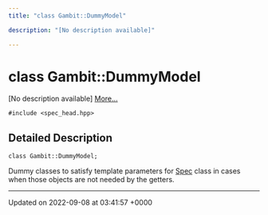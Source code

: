 ```yaml
---
title: "class Gambit::DummyModel"

description: "[No description available]"

---
```


# class Gambit::DummyModel



[No description available] [More...](#detailed-description)


`#include <spec_head.hpp>`

## Detailed Description

```
class Gambit::DummyModel;
```


Dummy classes to satisfy template parameters for [Spec](/documentation/code/classes/classgambit_1_1spec/) class in cases when those objects are not needed by the getters. 

-------------------------------

Updated on 2022-09-08 at 03:41:57 +0000